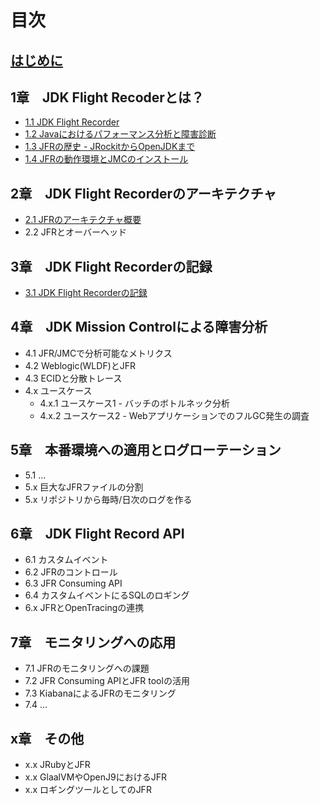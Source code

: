 # 目次

## [はじめに](preface.md)

## 1章　JDK Flight Recoderとは？

- [1.1 JDK Flight Recorder](01/01-what_is_JFR.md)
- [1.2 Javaにおけるパフォーマンス分析と障害診断](01/02-other_tools.md)
- [1.3 JFRの歴史 - JRockitからOpenJDKまで](01/03-history_of_jfr.md)
- [1.4 JFRの動作環境とJMCのインストール](01/04-install_jmc.md)

## 2章　JDK Flight Recorderのアーキテクチャ

- [2.1 JFRのアーキテクチャ概要](02/01-jfr-architecture.md)
- 2.2 JFRとオーバーヘッド

## 3章　JDK Flight Recorderの記録

- [3.1 JDK Flight Recorderの記録](03/01-recording-jfr.md)

## 4章　JDK Mission Controlによる障害分析

- 4.1 JFR/JMCで分析可能なメトリクス
- 4.2 Weblogic(WLDF)とJFR
- 4.3 ECIDと分散トレース
- 4.x ユースケース
    - 4.x.1 ユースケース1 - バッチのボトルネック分析
    - 4.x.2 ユースケース2 - WebアプリケーションでのフルGC発生の調査

## 5章　本番環境への適用とログローテーション

- 5.1 ...
- 5.x 巨大なJFRファイルの分割
- 5.x リポジトリから毎時/日次のログを作る

## 6章　JDK Flight Record API

- 6.1 カスタムイベント
- 6.2 JFRのコントロール
- 6.3 JFR Consuming API
- 6.4 カスタムイベントにるSQLのロギング
- 6.x JFRとOpenTracingの連携

## 7章　モニタリングへの応用

- 7.1 JFRのモニタリングへの課題
- 7.2 JFR Consuming APIとJFR toolの活用
- 7.3 KiabanaによるJFRのモニタリング
- 7.4 ...

## x章　その他

- x.x JRubyとJFR
- x.x GlaalVMやOpenJ9におけるJFR
- x.x ロギングツールとしてのJFR
